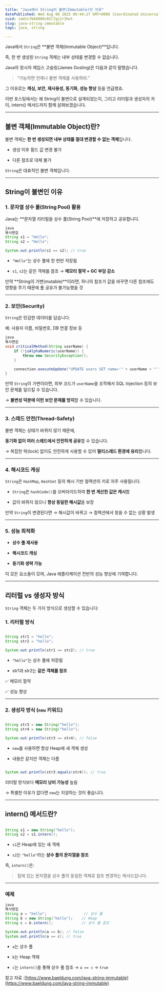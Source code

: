 ```yaml
---
title: "Java에서 String이 불변(Immutable)인 이유"
datePublished: Wed Aug 06 2025 09:44:27 GMT+0000 (Coordinated Universal Time)
cuid: cmdzs7bk6000c02l7gi2r3het
slug: java-string-immutable
tags: java, string

---
```


Java에서 `String`은 \*\*불변 객체(Immutable Object)\*\*입니다.

즉, 한 번 생성된 `String` 객체는 내부 상태를 변경할 수 없습니다.

Java의 창시자 제임스 고슬링(James Gosling)은 다음과 같이 말했습니다.

> “가능하면 언제나 불변 객체를 사용하라.”

그 이유로는 **캐싱, 보안, 재사용성, 동기화, 성능 향상** 등을 언급했죠.

이번 포스팅에서는 왜 String이 불변으로 설계되었는지, 그리고 리터럴과 생성자의 차이, intern() 메서드까지 함께 살펴보겠습니다.

---

## 불변 객체(Immutable Object)란?

불변 객체는 **한 번 생성되면 내부 상태를 절대 변경할 수 없는 객체**입니다.

* 생성 이후 필드 값 변경 불가
    
* 다른 참조로 대체 불가
    

`String`은 대표적인 불변 객체입니다.

---

## String이 불변인 이유

### 1\. 문자열 상수 풀(String Pool) 활용

Java는 \*\*문자열 리터럴을 상수 풀(String Pool)\*\*에 저장하고 공유합니다.

```java
java
복사편집
String s1 = "Hello";
String s2 = "Hello";

System.out.println(s1 == s2); // true
```

* `"Hello"`는 상수 풀에 한 번만 저장됨
    
* `s1`, `s2`는 같은 객체를 참조 → **메모리 절약 + GC 부담 감소**
    

만약 \*\*String이 가변(mutable)\*\*이라면, 하나의 참조가 값을 바꾸면 다른 참조에도 영향을 주기 때문에 풀 공유가 불가능했을 것

---

### 2\. 보안(Security)

`String`은 민감한 데이터를 담습니다.

예: 사용자 이름, 비밀번호, DB 연결 정보 등

```java
java
복사편집
void criticalMethod(String userName) {
    if (!isAlphaNumeric(userName)) {
        throw new SecurityException();
    }

    connection.executeUpdate("UPDATE users SET name='" + userName + "'");
}
```

만약 `String`이 가변이라면, 외부 코드가 `userName`을 조작해서 SQL Injection 등의 보안 문제를 일으킬 수 있습니다.

→ **불변성 덕분에 이런 보안 문제를 방지**할 수 있습니다.

---

### 3\. 스레드 안전(Thread-Safety)

불변 객체는 상태가 바뀌지 않기 때문에,

**동기화 없이 여러 스레드에서 안전하게 공유**할 수 있습니다.

→ 복잡한 락(lock) 없이도 안전하게 사용할 수 있어 **멀티스레드 환경에 유리**합니다.

---

### 4\. 해시코드 캐싱

`String`은 `HashMap`, `HashSet` 등의 해시 기반 컬렉션의 키로 자주 사용됩니다.

* `String`은 `hashCode()`를 오버라이드하여 **한 번 계산한 값은 캐시**함
    
* 값이 바뀌지 않으니 **항상 동일한 해시값**을 보장
    

만약 `String`이 변경된다면 → 해시값이 바뀌고 → 컬렉션에서 찾을 수 없는 상황 발생

---

### 5\. 성능 최적화

* **상수 풀 재사용**
    
* **해시코드 캐싱**
    
* **동기화 생략 가능**
    

이 모든 요소들이 모여, Java 애플리케이션 전반의 성능 향상에 기여합니다.

---

## 리터럴 vs 생성자 방식

`String` 객체는 두 가지 방식으로 생성할 수 있습니다:

### 1\. 리터럴 방식

```java

String str1 = "hello";
String str2 = "hello";

System.out.println(str1 == str2); // true
```

* `"hello"`는 상수 풀에 저장됨
    
* str1과 str2는 **같은 객체를 참조**
    

✅ 메모리 절약

✅ 성능 향상

---

### 2\. 생성자 방식 (`new` 키워드)

```java

String str3 = new String("hello");
String str4 = new String("hello");

System.out.println(str3 == str4); // false
```

* `new`를 사용하면 항상 Heap에 새 객체 생성
    
* 내용은 같지만 객체는 다름
    

```java

System.out.println(str3.equals(str4)); // true
```

리터럴 방식보다 **메모리 낭비 가능성** 높음

→ 특별한 이유가 없다면 `new`는 지양하는 것이 좋습니다.

---

## intern() 메서드란?

```java

String s1 = new String("hello");
String s2 = s1.intern();
```

* `s1`은 Heap에 있는 새 객체
    
* `s2`는 `"hello"`라는 **상수 풀의 문자열을 참조**
    

즉, `intern()`은:

> 힙에 있는 문자열을 상수 풀의 동일한 객체로 참조 변경하는 메서드입니다.

---

### 예제

```java
java
복사편집
String a = "hello";                 // 상수 풀
String b = new String("hello");    // Heap
String c = b.intern();             // 상수 풀 참조

System.out.println(a == b); // false
System.out.println(a == c); // true
```

* `a`는 상수 풀
    
* `b`는 Heap 객체
    
* `c`는 `intern()`을 통해 상수 풀 참조 → `a == c` → `true`
    

참고 자료 :[https://www.baeldung.com/java-string-immutable](https://www.baeldung.com/java-string-immutable)